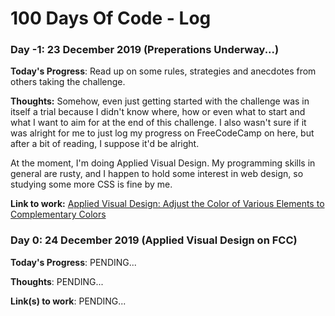 # 100 Days Of Code - Log

### Day -1: 23 December 2019 (Preperations Underway...)

**Today's Progress**: Read up on some rules, strategies and anecdotes from others taking the challenge.

**Thoughts:** Somehow, even just getting started with the challenge was in itself a trial because I didn't know where, how or even what to start and what I want to aim for at the end of this challenge. I also wasn't sure if it was alright for me to just log my progress on FreeCodeCamp on here, but after a bit of reading, I suppose it'd be alright.

At the moment, I'm doing Applied Visual Design. My programming skills in general are rusty, and I happen to hold some interest in web design, so studying some more CSS is fine by me.

**Link to work:** [Applied Visual Design: Adjust the Color of Various Elements to Complementary Colors
](https://www.freecodecamp.org/learn/responsive-web-design/applied-visual-design/adjust-the-color-of-various-elements-to-complementary-colors)

### Day 0: 24 December 2019 (Applied Visual Design on FCC)

**Today's Progress**: PENDING...

**Thoughts**: PENDING...

**Link(s) to work**: PENDING...

